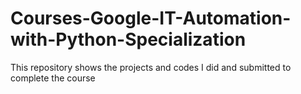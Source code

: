 # Courses-Google-IT-Automation-with-Python-Specialization
This repository shows the projects and codes I did and submitted to complete the course
